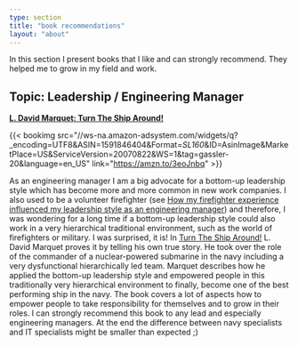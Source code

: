 ```yaml
---
type: section
title: "book recommendations"
layout: "about"
---
```


In this section I present books that I like and can strongly recommend. They helped me to grow in my field and work.

## Topic: Leadership / Engineering Manager

**[L. David Marquet: Turn The Ship Around!](https://amzn.to/3eoJnbq)**

{{< bookimg src="//ws-na.amazon-adsystem.com/widgets/q?_encoding=UTF8&ASIN=1591846404&Format=_SL160_&ID=AsinImage&MarketPlace=US&ServiceVersion=20070822&WS=1&tag=gassler-20&language=en_US" link="https://amzn.to/3eoJnbq" >}}

As an engineering manager I am a big advocate for a bottom-up leadership style which has become more and more common in new work companies.
I also used to be a volunteer firefighter (see [How my firefighter experience influenced my leadership style as an engineering manager](https://wolfgang.gassler.org/firefighter-experience-impact-on-leadership-style/)) and therefore, I was wondering for a long time if a bottom-up leadership style could also
work in a very hierarchical traditional environment, such as the world of firefighters or military. I was surprised, it is! In [Turn The Ship Around!](https://amzn.to/3eoJnbq) L. David Marquet proves it by telling his own true story. He took over the role of the commander of a nuclear-powered submarine in the navy including a very dysfunctional hierarchically led team. Marquet describes how he applied the bottom-up leadership style and empowered people in this traditionally very hierarchical environment to finally, become one of the best performing ship in the navy. The book covers a lot of aspects how to empower people to take responsibility for themselves and to grow in their roles. I can strongly recommend this book to any lead and especially engineering managers. At the end the difference between navy specialists and IT specialists might be smaller than expected ;)